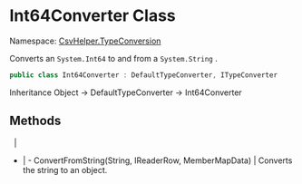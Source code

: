 # Int64Converter Class

Namespace: [CsvHelper.TypeConversion](/api/CsvHelper.TypeConversion)

Converts an ``System.Int64`` to and from a ``System.String`` .

```cs
public class Int64Converter : DefaultTypeConverter, ITypeConverter
```

Inheritance Object -> DefaultTypeConverter -> Int64Converter

## Methods
&nbsp; | &nbsp;
- | -
ConvertFromString(String, IReaderRow, MemberMapData) | Converts the string to an object.
